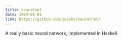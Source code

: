 ```yaml
---
title: neuralnet
date: 1999-01-01
link: https://github.com/joashc/neuralnet/
---
```


A really basic neural network, implemented in Haskell.
